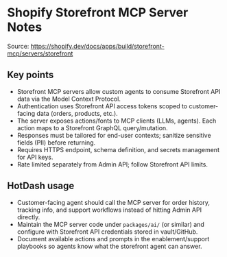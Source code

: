 # Shopify Storefront MCP Server Notes

Source: https://shopify.dev/docs/apps/build/storefront-mcp/servers/storefront

## Key points
- Storefront MCP servers allow custom agents to consume Storefront API data via the Model Context Protocol.
- Authentication uses Storefront API access tokens scoped to customer-facing data (orders, products, etc.).
- The server exposes actions/fonts to MCP clients (LLMs, agents). Each action maps to a Storefront GraphQL query/mutation.
- Responses must be tailored for end-user contexts; sanitize sensitive fields (PII) before returning.
- Requires HTTPS endpoint, schema definition, and secrets management for API keys.
- Rate limited separately from Admin API; follow Storefront API limits.

## HotDash usage
- Customer-facing agent should call the MCP server for order history, tracking info, and support workflows instead of hitting Admin API directly.
- Maintain the MCP server code under `packages/ai/` (or similar) and configure with Storefront API credentials stored in vault/GitHub.
- Document available actions and prompts in the enablement/support playbooks so agents know what the storefront agent can answer.

